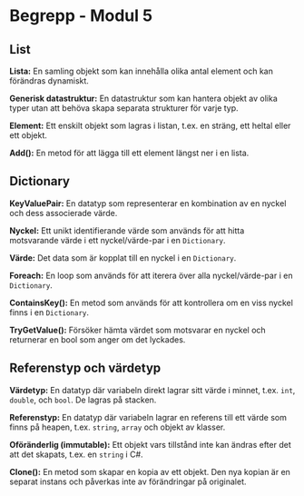 # Begrepp - Modul 5

## List

**Lista:** En samling objekt som kan innehålla olika antal element och kan förändras dynamiskt. 

**Generisk datastruktur:** En datastruktur som kan hantera objekt av olika typer utan att behöva skapa separata strukturer för varje typ.

**Element:** Ett enskilt objekt som lagras i listan, t.ex. en sträng, ett heltal eller ett objekt.

**Add():** En metod för att lägga till ett element längst ner i en lista.

## Dictionary

**KeyValuePair:** En datatyp som representerar en kombination av en nyckel och dess associerade värde.

**Nyckel:** Ett unikt identifierande värde som används för att hitta motsvarande värde i ett nyckel/värde-par i en `Dictionary`.

**Värde:** Det data som är kopplat till en nyckel i en `Dictionary`.

**Foreach:** En loop som används för att iterera över alla nyckel/värde-par i en `Dictionary`.

**ContainsKey():** En metod som används för att kontrollera om en viss nyckel finns i en `Dictionary`.

**TryGetValue():** Försöker hämta värdet som motsvarar en nyckel och returnerar en bool som anger om det lyckades.

## Referenstyp och värdetyp

**Värdetyp:** En datatyp där variabeln direkt lagrar sitt värde i minnet, t.ex. `int`, `double`, och `bool`. De lagras på stacken.

**Referenstyp:** En datatyp där variabeln lagrar en referens till ett värde som finns på heapen, t.ex. `string`, `array` och objekt av klasser.

**Oföränderlig (immutable):** Ett objekt vars tillstånd inte kan ändras efter det att det skapats, t.ex. en `string` i C#.

**Clone():** En metod som skapar en kopia av ett objekt. Den nya kopian är en separat instans och påverkas inte av förändringar på originalet.













